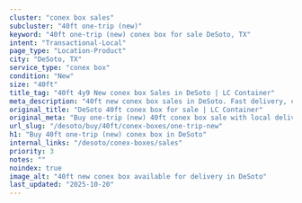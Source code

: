 ```yaml
---
cluster: "conex box sales"
subcluster: "40ft one-trip (new)"
keyword: "40ft one-trip (new) conex box for sale DeSoto, TX"
intent: "Transactional-Local"
page_type: "Location-Product"
city: "DeSoto, TX"
service_type: "conex box"
condition: "New"
size: "40ft"
title_tag: "40ft 4y9 New conex box Sales in DeSoto | LC Container"
meta_description: "40ft new conex box sales in DeSoto. Fast delivery, competitive pricing. Serving conex boxes area. Quote ID: 65W. Call (214) 524-4168 for your free quote today."
original_title: "DeSoto 40ft conex box for sale | LC Container"
original_meta: "Buy one-trip (new) 40ft conex box sale with local delivery in DeSoto, TX. LC Container — local Since 2003. Request a fast quote today."
url_slug: "/desoto/buy/40ft/conex-boxes/one-trip-new"
h1: "Buy 40ft one-trip (new) conex box in DeSoto"
internal_links: "/desoto/conex-boxes/sales"
priority: 3
notes: ""
noindex: true
image_alt: "40ft new conex box available for delivery in DeSoto"
last_updated: "2025-10-20"
---
```


<!-- TODO: Add unique city/inventory copy, images, and internal links here. -->
